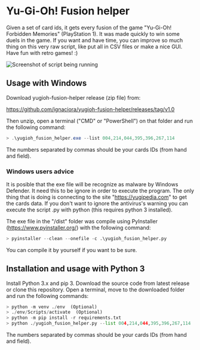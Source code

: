 # Yu-Gi-Oh! Fusion helper
Given a set of card ids, it gets every fusion of the game "Yu-Gi-Oh! Forbidden Memories" (PlayStation 1). It was 
made quickly to win some duels in the game. If you want and have time, you can improve so much thing on this very 
raw script, like put all in CSV files or make a nice GUI. Have fun with retro games! :)

![Screenshot of script being running](./static/img/readme_test.png)

## Usage with Windows
Download yugioh-fusion-helper release (zip file) from:

https://github.com/ignaciora/yugioh-fusion-helper/releases/tag/v1.0

Then unzip, open a terminal ("CMD" or "PowerShell") on that folder and run the following command:

```powershell
> .\yugioh_fusion_helper.exe --list 004,214,044,395,396,267,114
```

The numbers separated by commas should be your cards IDs (from hand and field).

### Windows users advice
It is posible that the exe file will be recognize as malware by Windows Defender. It need this to be ignore in order
to execute the program. The only thing that is doing is connecting to the site "https://yugipedia.com" to get the cards
data. If you don't want to ignore the antivirus's warning you can execute the script .py with python (this requires 
python 3 installed).

The exe file in the "/dist" folder was compile using PyInstaller (https://www.pyinstaller.org/) with the following 
command:
```python
> pyinstaller --clean --onefile -c .\yugioh_fusion_helper.py
```
You can compile it by yourself if you want to be sure.

## Installation and usage with Python 3
Install Python 3.x and pip 3. Download the source code from latest release or clone this repository. Open a terminal, 
move to the downloaded folder and run the following commands:

```python
> python -m venv ./env  (Optional)
> ./env/Scripts/activate  (Optional)
> python -m pip install -r requirements.txt
> python ./yugioh_fusion_helper.py --list 004,214,044,395,396,267,114
```

The numbers separated by commas should be your cards IDs (from hand and field).

